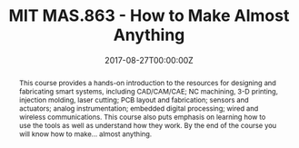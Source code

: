 ---
type: "courses"
title: "MIT MAS.863 - How to Make Almost Anything"
position: "Teaching Assistant for the Harvard Section"
semesters: "Fall 2017, 2018, 2019, 2021"
# Code used for list order
semesterCode: "17.0"
date: "2017-08-27T00:00:00Z"

# Course Overiew Abstract.
abstract: This course provides a hands-on introduction to the resources for designing and fabricating smart systems, including CAD/CAM/CAE; NC machining, 3-D printing, injection molding, laser cutting; PCB layout and fabrication; sensors and actuators; analog instrumentation; embedded digital processing; wired and wireless communications. This course also puts emphasis on learning how to use the tools as well as understand how they work. By the end of the course you will know how to make... almost anything.

# Summary. An optional shortened abstract.
summary: This course provides a hands-on introduction to the resources for designing and fabricating smart systems, including CAD/CAM/CAE; NC machining, 3-D printing, injection molding, laser cutting; PCB layout and fabrication; sensors and actuators; analog instrumentation; embedded digital processing; wired and wireless communications. This course also puts emphasis on learning how to use the tools as well as understand how they work. By the end of the course you will know how to make... almost anything.

# Roles in the course
roles:
- Led introductory sessions for various pieces of software and hardware used in the course (e.g., embedded programming for Atmel microcontrollers, CAD in Solidworks and Eagle)
- Held office hours, aided students in lab work, machine usage, and project design

# Awards
#awards:
#- TBD

tags:
- Embedded Systems
- Digital Fabrication
- Circuit Design

featured: false
outreach: false
projects: []

links:
- name: Course Website
  url: http://fab.cba.mit.edu/classes/863.21/
- name: Embedded Programming Recitation Slides 2019
  url: 'files/HTMAA_EmbeddedProgramming.pdf'
- name: Electronics Design Recitation Slides 2018
  url: http://fab.cba.mit.edu/classes/863.18/Harvard/people/brianplancher/Electronics_Design.pdf
- name: My Page From When I Took The Course
  url: http://fab.cba.mit.edu/classes/863.16/section.Harvard/people/Plancher/

# Featured image -- named `featured.jpg/png` in this folder. 
image:
  caption: ''
  focal_point: ''
  preview_only: false

---